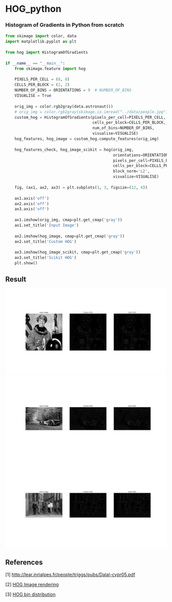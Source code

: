 # HOG_python
### Histogram of Gradients in Python from scratch

```python
from skimage import color, data
import matplotlib.pyplot as plt

from hog import HistogramOfGradients

if __name__ == "__main__":
    from skimage.feature import hog

    PIXELS_PER_CELL = (8, 8)
    CELLS_PER_BLOCK = (2, 2)
    NUMBER_OF_BINS = ORIENTATIONS = 9  # NUMBER_OF_BINS
    VISUALISE = True

    orig_img = color.rgb2gray(data.astronaut())
    # orig_img = color.rgb2gray(skimage.io.imread("../data/people.jpg"))
    custom_hog = HistogramOfGradients(pixels_per_cell=PIXELS_PER_CELL,
                                      cells_per_block=CELLS_PER_BLOCK,
                                      num_of_bins=NUMBER_OF_BINS,
                                      visualise=VISUALISE)
    hog_features, hog_image = custom_hog.compute_features(orig_img)

    hog_features_check, hog_image_scikit = hog(orig_img,
                                               orientations=ORIENTATIONS,
                                               pixels_per_cell=PIXELS_PER_CELL,
                                               cells_per_block=CELLS_PER_BLOCK,
                                               block_norm='L2',
                                               visualize=VISUALISE)

    fig, (ax1, ax2, ax3) = plt.subplots(1, 3, figsize=(12, 4))

    ax1.axis('off')
    ax2.axis('off')
    ax3.axis('off')

    ax1.imshow(orig_img, cmap=plt.get_cmap('gray'))
    ax1.set_title('Input Image')

    ax2.imshow(hog_image, cmap=plt.get_cmap('gray'))
    ax2.set_title('Custom HOG')

    ax3.imshow(hog_image_scikit, cmap=plt.get_cmap('gray'))
    ax3.set_title('Scikit HOG')
    plt.show()
```

## Result

<img src="./examples/HOG_implementation.png" width="700">
<img src="./examples/Hog_car.png" width="700">
<img src="./examples/HOG_people.png" width="700">

## References

[1] http://lear.inrialpes.fr/people/triggs/pubs/Dalal-cvpr05.pdf


[2] [HOG Image rendering](https://github.com/scikit-image/scikit-image/blob/main/skimage/feature/_hog.py#L245-L265)

[3] [HOG bin distribution](https://courses.cs.duke.edu/compsci527/fall15/notes/hog.pdf)